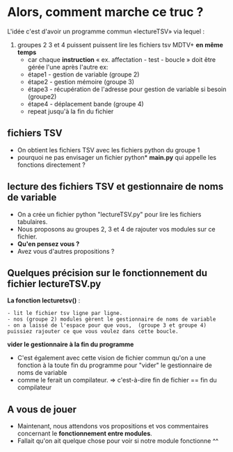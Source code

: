 # Alors, comment marche ce truc ?

L'idée c'est d'avoir un programme commun «lectureTSV» via lequel :
1. groupes 2 3 et 4 puissent puissent lire les fichiers tsv MDTV+ **en même temps**
	- car chaque **instruction** « ex. affectation - test - boucle » doit être gérée l'une après l'autre
	ex:
	- étape1 - gestion de variable (groupe 2)
	- étape2 - gestion mémoire (groupe 3)
	- étape3 - récupération de l'adresse pour gestion de variable si besoin (groupe2)
	- étape4 - déplacement bande (groupe 4)
	- repeat jusqu'à la fin du fichier 


## fichiers TSV
- On obtient les fichiers TSV avec les fichiers python du groupe 1 
- pourquoi ne pas envisager un fichier python* **main.py** qui appelle les fonctions directement ?

## lecture des fichiers TSV et gestionnaire de noms de variable
- On a crée un fichier python "lectureTSV.py" pour lire les fichiers tabulaires. 
- Nous proposons au groupes 2, 3 et 4 de rajouter vos modules sur ce fichier. 
- **Qu'en pensez vous ?**
- Avez vous d'autres propositions ?

## Quelques précision sur le fonctionnement du fichier lectureTSV.py
**La fonction lecturetsv()** :

	- lit le fichier tsv ligne par ligne. 
	- nos (groupe 2) modules gèrent le gestionnaire de noms de variable 
	- on a laissé de l'espace pour que vous,  (groupe 3 et groupe 4) puissiez rajouter ce que vous voulez dans cette boucle.

**vider le gestionnaire à la fin du programme**
- C'est également avec cette vision de fichier commun qu'on a une fonction à la toute fin du programme pour "vider" le gestionnaire de noms de variable 
- comme le ferait un compilateur. => c'est-à-dire fin de fichier == fin du compilateur

## A vous de jouer
- Maintenant, nous attendons vos propositions et vos commentaires concernant le **fonctionnement entre modules**. 
- Fallait qu'on ait quelque chose pour voir si notre module fonctionne ^^
